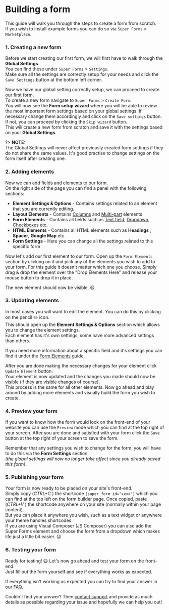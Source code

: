 # Building a form

This guide will walk you through the steps to create a form from scratch.<br />
If you wish to install example forms you can do so via `Super Forms` > `Marketplace`.

### 1. Creating a new form

Before we start creating our first form, we will first have to walk through the **Global Settings**.<br />
You can find these under `Super Forms` > `Settings`.<br />
Make sure all the settings are correctly setup for your needs and click the `Save Settings` button at the bottom left corner.

Now we have our global setting correctly setup, we can proceed to create our first form.<br />
To create a new form navigate to `Super Forms` > `Create Form`.<br />
You will now see the **Form setup wizard** where you will be able to review the most important form settings based on your global settings.
If necessary change them accordingly and click on the `Save settings` button.<br />
If not, you can proceed by clicking the `Skip wizard` button.<br />
This will create a new form from scratch and save it with the settings based on your **Global Settings**.

?> **NOTE:**<br />The Global Settings will never affect previously created form settings if they do not share the same values. It's good practise to change settings on the form itself after creating one.

### 2. Adding elements

Now we can add fields and elements to our form.<br />
On the right side of the page you can find a panel with the following sections:

* **Element Settings & Options** - Contains settings related to an element that you are currently editing.
* **Layout Elements** - Contains [Columns](columns) and [Multi-part](multi-parts) elements
* **Form Elements** - Contains all fields such as [Text field](text), [Dropdown](dropdown), [Checkboxes](checkbox) etc.
* **HTML Elements** - Contains all HTML elements such as **Headings** , **Spacer**, **Google Map** etc.
* **Form Settings** - Here you can change all the settings related to this specific form

Now let's add our first element to our form.
Open up the `Form Elements` section by clicking on it and pick any of the elements you wish to add to your form.
For this guide it doesn't matter which one you choose.
Simply drag & drop the element over the "Drop Elements Here" and release your mouse button to drop it in place.

The new element should now be visible. :smiley:

### 3. Updating elements

In most cases you will want to edit the element. You can do this by clicking on the pencil :pencil2: icon.<br />
This should open up the **Element Settings & Options** section which allows you to change the element settings.<br />
Each element has it's own settings, some have more advanced settings than others.

If you need more information about a specific field and it's settings you can find it under the [Form Elements](text) guide.

After you are done making the necessary changes for your element click `Update Element` button.<br />
Your element is now updated and the changes you made should now be visible (if they are visible changes of course).<br />
This process is the same for all other elements. Now go ahead and play around by adding more elements and visually build the form you wish to create.

### 4. Preview your form

If you want to know how the form would look on the front-end of your website you can use the `Preview` mode which you can find at the top right of your screen.
After you are done and satisfied with your form click the `Save` button at the top right of your screen to save the form.

Remember that any settings you wish to change for the form, you will have to do this via the **Form Settings** section.<br />
_(the global settings will now no longer take affect since you already saved this form)_.

### 5. Publishing your form

Your form is now ready to be placed on your site's front-end.<br />
Simply copy (_CTRL+C_ ) the shortcode `[super_form id="xxxx"]` which you can find at the top left on the form builder page.
Once copied, paste (_CTRL+V_ ) the shortcode anywhere on your site (normally within your page content).<br />
But you can place it anywhere you wish, such as a text widget or anywhere your theme handles shortcodes.<br />
If you are using Visual Composer (JS Composer) you can also add the Super Forms element and choose the form from a dropdown which makes life just a little bit easier. :wink:

### 6. Testing your form

Ready for testing! :smiley: Let's now go ahead and test your form on the front-end.<br />
Just fill out the form yourself and see if everything works as expected.<br />

If everything isn't working as expected you can try to find your answer in our [FAQ](faq).

Couldn't find your answer? Then [contact support](support) and provide as much details as possible regarding your issue and hopefully we can help you out!